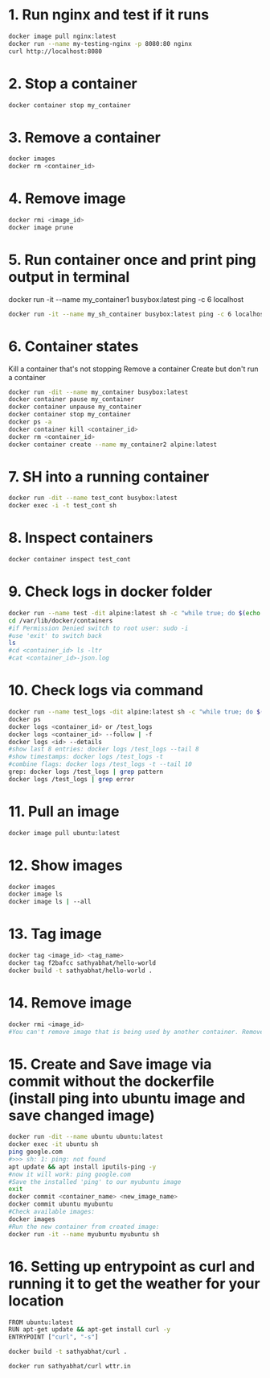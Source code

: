 # 1. Run nginx and test if it runs
```sh
docker image pull nginx:latest
docker run --name my-testing-nginx -p 8080:80 nginx
curl http://localhost:8080
```
# 2. Stop a container
```sh
docker container stop my_container
```
# 3. Remove a container
```sh
docker images
docker rm <container_id>
```
# 4. Remove image
```sh
docker rmi <image_id>
docker image prune
```

# 5. Run container once and print ping output in terminal
docker run -it --name my_container1 busybox:latest ping -c 6 localhost
```sh
docker run -it --name my_sh_container busybox:latest ping -c 6 localhost
```


# 6. Container states
Kill a container that's not stopping
Remove a container
Create but don't run a container
```sh
docker run -dit --name my_container busybox:latest
docker container pause my_container
docker container unpause my_container
docker container stop my_container
docker ps -a
docker container kill <container_id>
docker rm <container_id>
docker container create --name my_container2 alpine:latest
```
# 7. SH into a running container
```sh
docker run -dit --name test_cont busybox:latest
docker exec -i -t test_cont sh
```

# 8. Inspect containers
```sh
docker container inspect test_cont
```
# 9. Check logs in docker folder
```sh
docker run --name test -dit alpine:latest sh -c "while true; do $(echo time) sleep 10; done"
cd /var/lib/docker/containers
#if Permission Denied switch to root user: sudo -i
#use 'exit' to switch back
ls
#cd <container_id> ls -ltr
#cat <container_id>-json.log
```
# 10. Check logs via command
```sh
docker run --name test_logs -dit alpine:latest sh -c "while true; do $(echo time) sleep 10; done"
docker ps
docker logs <container_id> or /test_logs
docker logs <container_id> --follow | -f
docker logs <id> --details
#show last 8 entries: docker logs /test_logs --tail 8
#show timestamps: docker logs /test_logs -t
#combine flags: docker logs /test_logs -t --tail 10
grep: docker logs /test_logs | grep pattern
docker logs /test_logs | grep error
```
# 11. Pull an image
```sh
docker image pull ubuntu:latest
```
# 12. Show images
```sh
docker images
docker image ls
docker image ls | --all
```
# 13. Tag image
```sh
docker tag <image_id> <tag_name>
docker tag f2bafcc sathyabhat/hello-world
docker build -t sathyabhat/hello-world .
```
# 14. Remove image
```sh
docker rmi <image_id>
#You can't remove image that is being used by another container. Remove the container before removing the image.
```
# 15. Create and Save image via commit without the dockerfile (install ping into ubuntu image and save changed image)
```sh
docker run -dit --name ubuntu ubuntu:latest
docker exec -it ubuntu sh
ping google.com
#>>> sh: 1: ping: not found
apt update && apt install iputils-ping -y
#now it will work: ping google.com
#Save the installed 'ping' to our myubuntu image
exit
docker commit <container_name> <new_image_name>
docker commit ubuntu myubuntu
#Check available images:
docker images
#Run the new container from created image:
docker run -it --name myubuntu myubuntu sh
```
#  16. Setting up entrypoint as curl and running it to get the weather for your location
```sh
FROM ubuntu:latest
RUN apt-get update && apt-get install curl -y
ENTRYPOINT ["curl", "-s"]

docker build -t sathyabhat/curl .

docker run sathyabhat/curl wttr.in
```